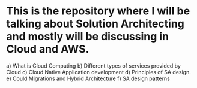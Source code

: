 # This is the repository where I will be talking about Solution Architecting and mostly will be discussing in Cloud and AWS. 


a) What is Cloud Computing
b) Different types of services provided by Cloud
c) Cloud Native Application development
d) Principles of SA design.
e) Could Migrations and Hybrid Architecture
f) SA design patterns
